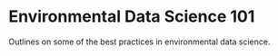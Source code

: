 # Environmental Data Science 101

Outlines on some of the best practices in environmental data science.